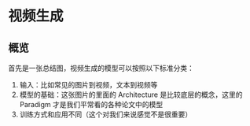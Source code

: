# 视频生成

## 概览

首先是一张总结图，视频生成的模型可以按照以下标准分类：

1. 输入：比如常见的图片到视频，文本到视频等
2. 模型的基础：这张图片的里面的 Architecture 是比较底层的概念，这里的 Paradigm 才是我们平常看的各种论文中的模型
3. 训练方式和应用不同（这个对我们来说感觉不是很重要）


